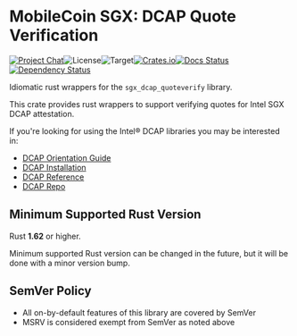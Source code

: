 # MobileCoin SGX: DCAP Quote Verification

[![Project Chat][chat-image]][chat-link]<!--
-->![License][license-image]<!--
-->![Target][target-image]<!--
-->[![Crates.io][crate-image]][crate-link]<!--
-->[![Docs Status][docs-image]][docs-link]<!--
-->[![Dependency Status][deps-image]][deps-link]

Idiomatic rust wrappers for the `sgx_dcap_quoteverify` library.

This crate provides rust wrappers to support verifying quotes for Intel SGX DCAP
attestation.

If you're looking for using the Intel&reg; DCAP libraries you may be interested
in:

- [DCAP Orientation Guide][dcap-orientation-guide]
- [DCAP Installation][dcap-installation]
- [DCAP Reference][dcap-reference]
- [DCAP Repo][dcap-repo]

## Minimum Supported Rust Version

Rust **1.62** or higher.

Minimum supported Rust version can be changed in the future, but it will be done with a minor version bump.

## SemVer Policy

- All on-by-default features of this library are covered by SemVer
- MSRV is considered exempt from SemVer as noted above

[chat-image]: https://img.shields.io/discord/844353360348971068?style=flat-square
[chat-link]: https://mobilecoin.chat
[license-image]: https://img.shields.io/crates/l/mc-sgx-dcap-quoteverify?style=flat-square
[target-image]: https://img.shields.io/badge/target-x86__64-blue?style=flat-square
[crate-image]: https://img.shields.io/crates/v/mc-sgx-dcap-quoteverify.svg?style=flat-square
[crate-link]: https://crates.io/crates/mc-sgx-dcap-quoteverify
[docs-image]: https://img.shields.io/docsrs/mc-sgx-dcap-quoteverify?style=flat-square
[docs-link]: https://docs.rs/crate/mc-sgx-dcap-quoteverify
[deps-image]: https://deps.rs/crate/mc-sgx-dcap-quoteverify/0.8.0/status.svg?style=flat-square
[deps-link]: https://deps.rs/crate/mc-sgx-dcap-quoteverify/0.8.0

[dcap-reference]: <https://download.01.org/intel-sgx/latest/dcap-latest/linux/docs/Intel_SGX_ECDSA_QuoteLibReference_DCAP_API.pdf>
[dcap-repo]: <https://github.com/intel/SGXDataCenterAttestationPrimitives>
[dcap-installation]: <https://www.intel.com/content/www/us/en/developer/articles/guide/intel-software-guard-extensions-data-center-attestation-primitives-quick-install-guide.html>
[dcap-orientation-guide]: <https://www.intel.com/content/www/us/en/developer/articles/guide/intel-software-guard-extensions-data-center-attestation-primitives-quick-install-guide.html>
